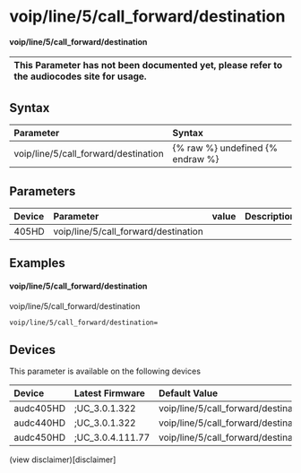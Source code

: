﻿---
description: voip/line/5/call_forward/destination
search: false
---

# voip/line/5/call_forward/destination

#### voip/line/5/call_forward/destination


| This Parameter has not been documented yet, please refer to the audiocodes site for usage.  |
| :--- |

## Syntax
| Parameter | Syntax |
| :--- | :--- |
|voip/line/5/call_forward/destination | {% raw %} undefined {% endraw %} |

## Parameters
|Device|Parameter|value|Description|
|:---|:---|:---|:---|
| 405HD | voip/line/5/call_forward/destination |  |  |

## Examples
#### voip/line/5/call_forward/destination

voip/line/5/call_forward/destination

```
voip/line/5/call_forward/destination=
```

## Devices
This parameter is available on the following devices

| Device | Latest Firmware | Default Value |
|:---|:---|:---|
| audc405HD | ;UC_3.0.1.322 | voip/line/5/call_forward/destination= 
| audc440HD | ;UC_3.0.1.322 | voip/line/5/call_forward/destination= 
| audc450HD | ;UC_3.0.4.111.77 | voip/line/5/call_forward/destination= 

(view disclaimer)[disclaimer]
